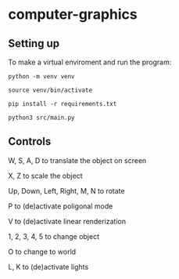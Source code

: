 # computer-graphics

## Setting up
To make a virtual enviroment and run the program:

`python -m venv venv`

`source venv/bin/activate`

`pip install -r requirements.txt`

`python3 src/main.py`

## Controls

W, S, A, D to translate the object on screen

X, Z to scale the object

Up, Down, Left, Right, M, N to rotate

P to (de)activate poligonal mode

V to (de)activate linear renderization

1, 2, 3, 4, 5 to change object

O to change to world

L, K to (de)activate lights
